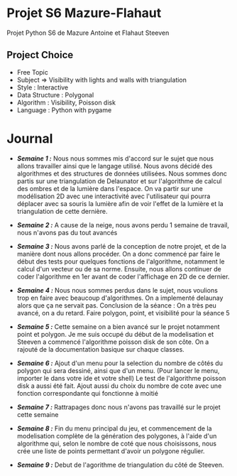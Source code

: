 # Projet S6 Mazure-Flahaut

Projet Python S6 de Mazure Antoine et Flahaut Steeven 

## Project Choice 

- Free Topic
- Subject => Visibility with lights and walls with triangulation
- Style : Interactive 
- Data Structure : Polygonal 
- Algorithm : Visibility, Poisson disk
- Language : Python with pygame 

# Journal

- _**Semaine 1 :**_ 
Nous nous sommes mis d'accord sur le sujet que nous allons travailler ainsi que le langage utilisé. 
Nous avons décidé des algorithmes et des structures de données utilisées. Nous sommes donc partis sur une
triangulation de Delaunator et sur l'algorithme de calcul des ombres et de la lumière dans l'espace. On va partir sur 
une modélisation 2D avec une interactivité avec l'utilisateur qui pourra déplacer avec sa souris la lumière afin
de voir l'effet de la lumière et la triangulation de cette dernière. 


- _**Semaine 2 :**_ 
A cause de la neige, nous avons perdu 1 semaine de travail, nous n'avons pas du tout avancés


- _**Semaine 3 :**_ 
Nous avons parlé de la conception de notre projet, et de la manière dont nous allons procéder.
On a donc commencé par faire le début des tests pour quelques fonctions de l'algorithme, notamment le calcul d'un vecteur ou de sa norme. 
Ensuite, nous allons continuer de coder l'algorithme en 1er avant de coder l'affichage en 2D de ce dernier.

- _**Semaine 4 :**_ 
Nous nous sommes perdus dans le sujet, nous voulions trop en faire avec beaucoup d'algorithmes. On a implementé delaunay alors que ça ne servait pas. 
Conclusion de la séance : On a très peu avancé, on a du retard. Faire polygon, point, et visibilité pour la séance 5


- _**Semaine 5 :**_ 
Cette semaine on a bien avancé sur le projet notamment point et polygon. Je me suis occupé du début de la modelisation et Steeven a commencé l'algorithme poisson disk de son côte.
On a rajouté de la documentation basique sur chaque classes.


- _**Semaine 6 :**_ 
Ajout d'un menu pour la selection du nombre de côtés du polygon qui sera dessiné, ainsi que d'un menu. (Pour lancer le menu, importer le dans votre ide et votre shell)
Le test de l'algorithme poisson disk a aussi été fait. 
Ajout aussi du choix du nombre de cote avec une fonction correspondante qui fonctionne à moitié


- _**Semaine 7 :**_ 
Rattrapages donc nous n'avons pas travaillé sur le projet cette semaine 


- _**Semaine 8 :**_ 
Fin du menu principal du jeu, et commencement de la modelisation complète de la génération des polygones,
à l'aide d'un algorithme qui, selon le nombre de coté que nous choisissons, nous crée une liste de points
permettant d'avoir un polygone régulier.  

- _**Semaine 9 :**_
Debut de l'agorithme de triangulation du côté de Steeven. 